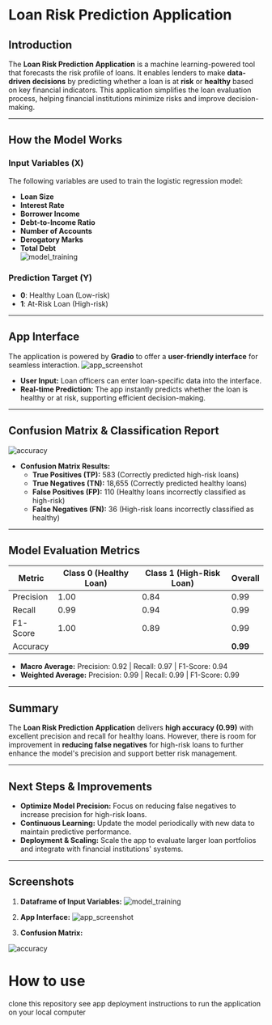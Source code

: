 # Loan Risk Prediction Application

## Introduction
The **Loan Risk Prediction Application** is a machine learning-powered tool that forecasts the risk profile of loans. It enables lenders to make **data-driven decisions** by predicting whether a loan is at **risk** or **healthy** based on key financial indicators. This application simplifies the loan evaluation process, helping financial institutions minimize risks and improve decision-making.

---

## How the Model Works

### Input Variables (X)
The following variables are used to train the logistic regression model:

- **Loan Size**  
- **Interest Rate**  
- **Borrower Income**  
- **Debt-to-Income Ratio**  
- **Number of Accounts**  
- **Derogatory Marks**  
- **Total Debt**  
![model_training](https://github.com/user-attachments/assets/53eec374-945b-4e51-99b7-19c4f1a2d58a)


### Prediction Target (Y)
- **0**: Healthy Loan (Low-risk)  
- **1**: At-Risk Loan (High-risk)

---

## App Interface
The application is powered by **Gradio** to offer a **user-friendly interface** for seamless interaction.
![app_screenshot](https://github.com/user-attachments/assets/4da6b165-f58e-46ab-987e-6409fa799746)



- **User Input:** Loan officers can enter loan-specific data into the interface.
- **Real-time Prediction:** The app instantly predicts whether the loan is healthy or at risk, supporting efficient decision-making.

---

## Confusion Matrix & Classification Report
![accuracy](https://github.com/user-attachments/assets/bfca264b-37b3-4601-9b05-c9ba52ab7b71)



- **Confusion Matrix Results:**
  - **True Positives (TP):** 583 (Correctly predicted high-risk loans)  
  - **True Negatives (TN):** 18,655 (Correctly predicted healthy loans)  
  - **False Positives (FP):** 110 (Healthy loans incorrectly classified as high-risk)  
  - **False Negatives (FN):** 36 (High-risk loans incorrectly classified as healthy)  

---

## Model Evaluation Metrics

| **Metric**            | **Class 0 (Healthy Loan)** | **Class 1 (High-Risk Loan)** | **Overall**  |
|-----------------------|----------------------------|-----------------------------|--------------|
| Precision             | 1.00                       | 0.84                        | 0.99         |
| Recall                | 0.99                       | 0.94                        | 0.99         |
| F1-Score              | 1.00                       | 0.89                        | 0.99         |
| Accuracy              |                            |                             | **0.99**     |

- **Macro Average:** Precision: 0.92 | Recall: 0.97 | F1-Score: 0.94  
- **Weighted Average:** Precision: 0.99 | Recall: 0.99 | F1-Score: 0.99  

---

## Summary

The **Loan Risk Prediction Application** delivers **high accuracy (0.99)** with excellent precision and recall for healthy loans. However, there is room for improvement in **reducing false negatives** for high-risk loans to further enhance the model's precision and support better risk management.

---

## Next Steps & Improvements

- **Optimize Model Precision:** Focus on reducing false negatives to increase precision for high-risk loans.
- **Continuous Learning:** Update the model periodically with new data to maintain predictive performance.
- **Deployment & Scaling:** Scale the app to evaluate larger loan portfolios and integrate with financial institutions' systems.

---

## Screenshots

1. **Dataframe of Input Variables:**
 ![model_training](https://github.com/user-attachments/assets/dc738f7b-6211-453c-8d9f-086defca7ba3)


2. **App Interface:**
 ![app_screenshot](https://github.com/user-attachments/assets/d90c9d16-72df-4190-a2ea-6ac3185714b1)


3. **Confusion Matrix:**

![accuracy](https://github.com/user-attachments/assets/46a0e2d6-2ae0-4dee-9a2e-00a3ff20b09f)

# How to use

clone this repository 
see app deployment instructions to run the application on your local computer 
